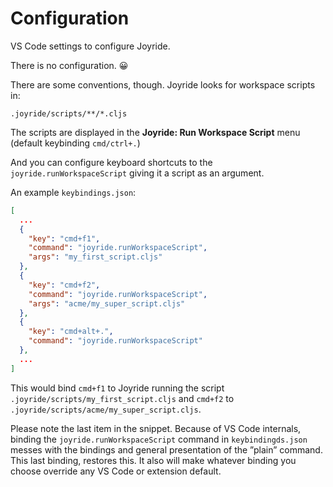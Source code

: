 # Configuration

VS Code settings to configure Joyride.

There is no configuration. 😀

There are some conventions, though. Joyride looks for workspace scripts in:

```
.joyride/scripts/**/*.cljs
```

The scripts are displayed in the **Joyride: Run Workspace Script** menu (default keybinding `cmd/ctrl+.`)

And you can configure keyboard shortcuts to the `joyride.runWorkspaceScript` giving it a script as an argument.

An example `keybindings.json`:

```json
[
  ...
  {
    "key": "cmd+f1",
    "command": "joyride.runWorkspaceScript",
    "args": "my_first_script.cljs"
  },
  {
    "key": "cmd+f2",
    "command": "joyride.runWorkspaceScript",
    "args": "acme/my_super_script.cljs"
  },
  {
    "key": "cmd+alt+.",
    "command": "joyride.runWorkspaceScript"
  },
  ...
]
```

This would bind `cmd+f1` to Joyride running the script `.joyride/scripts/my_first_script.cljs` and `cmd+f2` to `.joyride/scripts/acme/my_super_script.cljs`.

Please note the last item in the snippet. Because of VS Code internals, binding the `joyride.runWorkspaceScript` command in `keybindingds.json` messes with the bindings and general presentation of the ”plain” command. This last binding, restores this. It also will make whatever binding you choose override any VS Code or extension default.